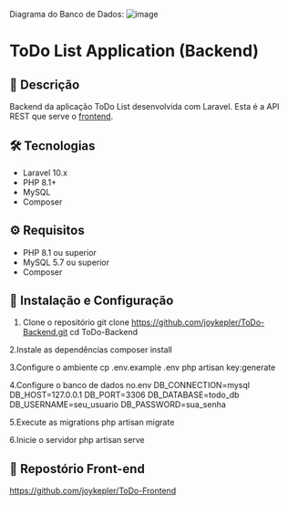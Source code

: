 Diagrama do Banco de Dados:
![image](https://github.com/user-attachments/assets/31e6be8b-7065-40de-8b21-2322f4f15518)

# ToDo List Application (Backend)

## 📝 Descrição
Backend da aplicação ToDo List desenvolvida com Laravel. Esta é a API REST que serve o [frontend](https://github.com/joykepler/ToDo-Frontend).

## 🛠️ Tecnologias
- Laravel 10.x
- PHP 8.1+
- MySQL
- Composer

## ⚙️ Requisitos
- PHP 8.1 ou superior
- MySQL 5.7 ou superior
- Composer

## 🚀 Instalação e Configuração

1. Clone o repositório
git clone https://github.com/joykepler/ToDo-Backend.git
cd ToDo-Backend

2.Instale as dependências
composer install

3.Configure o ambiente
cp .env.example .env
php artisan key:generate

4.Configure o banco de dados no.env
DB_CONNECTION=mysql
DB_HOST=127.0.0.1
DB_PORT=3306
DB_DATABASE=todo_db
DB_USERNAME=seu_usuario
DB_PASSWORD=sua_senha

5.Execute as migrations
php artisan migrate

6.Inicie o servidor
php artisan serve

 ## 🔗 Repostório Front-end
 https://github.com/joykepler/ToDo-Frontend
